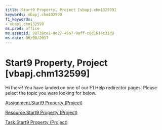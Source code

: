 ```yaml
---
title: Start9 Property, Project [vbapj.chm132599]
keywords: vbapj.chm132599
f1_keywords:
- vbapj.chm132599
ms.prod: office
ms.assetid: 98736ce1-4e27-45a7-9aff-c0d1614c31d8
ms.date: 06/08/2017
---
```



# Start9 Property, Project [vbapj.chm132599]

Hi there! You have landed on one of our F1 Help redirector pages. Please select the topic you were looking for below.

[Assignment.Start9 Property (Project)](http://msdn.microsoft.com/library/c533d79f-e78d-94da-f481-043fb91624dc%28Office.15%29.aspx)

[Resource.Start9 Property (Project)](http://msdn.microsoft.com/library/e9506a15-3b9b-6746-7b40-389640f0ac29%28Office.15%29.aspx)

[Task.Start9 Property (Project)](http://msdn.microsoft.com/library/99be9da1-fae8-e9dc-caf5-c4431863be2b%28Office.15%29.aspx)

